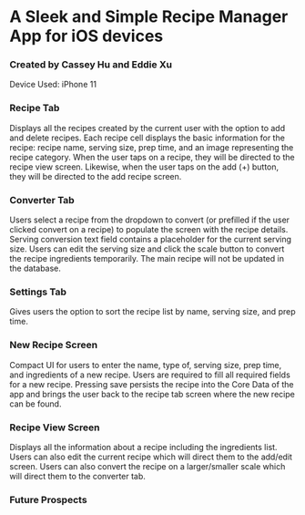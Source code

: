# A Sleek and Simple Recipe Manager App for iOS devices
### Created by Cassey Hu and Eddie Xu

Device Used: iPhone 11

### Recipe Tab
Displays all the recipes created by the current user with the option to add and delete recipes. Each recipe cell displays the basic information for the recipe: recipe name, serving size, prep time, and an image representing the recipe category. When the user taps on a recipe, they will be directed to the recipe view screen. Likewise, when the user taps on the add (+) button, they will be directed to the add recipe screen.

### Converter Tab
Users select a recipe from the dropdown to convert (or prefilled if the user clicked convert on a recipe) to populate the screen with the recipe details. Serving conversion text field contains a placeholder for the current serving size. Users can edit the serving size and click the scale button to convert the recipe ingredients temporarily. The main recipe will not be updated in the database.

### Settings Tab
Gives users the option to sort the recipe list by name, serving size, and prep time.

### New Recipe Screen
Compact UI for users to enter the name, type of, serving size, prep time, and ingredients of a new recipe. Users are required to fill all required fields for a new recipe. Pressing save persists the recipe into the Core Data of the app and brings the user back to the recipe tab screen where the new recipe can be found. 

### Recipe View Screen
Displays all the information about a recipe including the ingredients list. Users can also edit the current recipe which will direct them to the add/edit screen. Users can also convert the recipe on a larger/smaller scale which will direct them to the converter tab.

### Future Prospects

